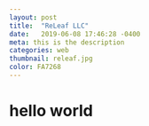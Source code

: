 ```yaml
---
layout: post
title:  "ReLeaf LLC"
date:   2019-06-08 17:46:28 -0400
meta: this is the description
categories: web
thumbnail: releaf.jpg
color: FA7268
---
```

# hello world
